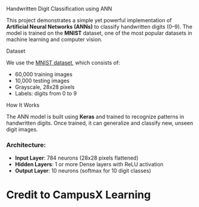 Handwritten Digit Classification using ANN

This project demonstrates a simple yet powerful implementation of **Artificial Neural Networks (ANNs)** to classify handwritten digits (0–9). The model is trained on the **MNIST** dataset, one of the most popular datasets in machine learning and computer vision.


Dataset

We use the [MNIST dataset](http://yann.lecun.com/exdb/mnist/), which consists of:
- 60,000 training images
- 10,000 testing images
- Grayscale, 28x28 pixels
- Labels: digits from 0 to 9

 How It Works

The ANN model is built using **Keras** and trained to recognize patterns in handwritten digits. Once trained, it can generalize and classify new, unseen digit images.

### Architecture:
- **Input Layer**: 784 neurons (28x28 pixels flattened)
- **Hidden Layers**: 1 or more Dense layers with ReLU activation
- **Output Layer**: 10 neurons (softmax for 10 digit classes)

# Credit to CampusX Learning 
